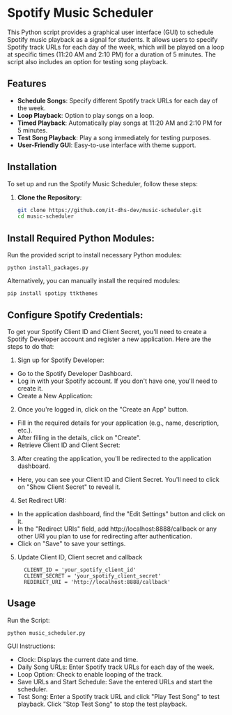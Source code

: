 # Spotify Music Scheduler

This Python script provides a graphical user interface (GUI) to schedule Spotify music playback as a signal for students. It allows users to specify Spotify track URLs for each day of the week, which will be played on a loop at specific times (11:20 AM and 2:10 PM) for a duration of 5 minutes. The script also includes an option for testing song playback.

## Features

- **Schedule Songs**: Specify different Spotify track URLs for each day of the week.
- **Loop Playback**: Option to play songs on a loop.
- **Timed Playback**: Automatically play songs at 11:20 AM and 2:10 PM for 5 minutes.
- **Test Song Playback**: Play a song immediately for testing purposes.
- **User-Friendly GUI**: Easy-to-use interface with theme support.

## Installation

To set up and run the Spotify Music Scheduler, follow these steps:

1. **Clone the Repository**:
   ```sh
   git clone https://github.com/it-dhs-dev/music-scheduler.git
   cd music-scheduler

## Install Required Python Modules:
Run the provided script to install necessary Python modules:

    python install_packages.py

Alternatively, you can manually install the required modules:

    pip install spotipy ttkthemes

## Configure Spotify Credentials:
To get your Spotify Client ID and Client Secret, you'll need to create a Spotify Developer account and register a new application. Here are the steps to do that:

1. Sign up for Spotify Developer:

- Go to the Spotify Developer Dashboard.
- Log in with your Spotify account. If you don't have one, you'll need to create it.
- Create a New Application:

2. Once you're logged in, click on the "Create an App" button.
- Fill in the required details for your application (e.g., name, description, etc.).
- After filling in the details, click on "Create".
- Retrieve Client ID and Client Secret:

3. After creating the application, you'll be redirected to the application dashboard.
- Here, you can see your Client ID and Client Secret. You'll need to click on "Show Client Secret" to reveal it.

4. Set Redirect URI:

- In the application dashboard, find the "Edit Settings" button and click on it.
- In the "Redirect URIs" field, add http://localhost:8888/callback or any other URI you plan to use for redirecting after authentication.
- Click on "Save" to save your settings.

5. Update Client ID, Client secret and callback

         CLIENT_ID = 'your_spotify_client_id'
         CLIENT_SECRET = 'your_spotify_client_secret'
         REDIRECT_URI = 'http://localhost:8888/callback'

## Usage
Run the Script:

    python music_scheduler.py

GUI Instructions:
- Clock: Displays the current date and time.
- Daily Song URLs: Enter Spotify track URLs for each day of the week.
- Loop Option: Check to enable looping of the track.
- Save URLs and Start Schedule: Save the entered URLs and start the scheduler.
- Test Song: Enter a Spotify track URL and click "Play Test Song" to test playback. Click "Stop Test Song" to stop the test playback.
